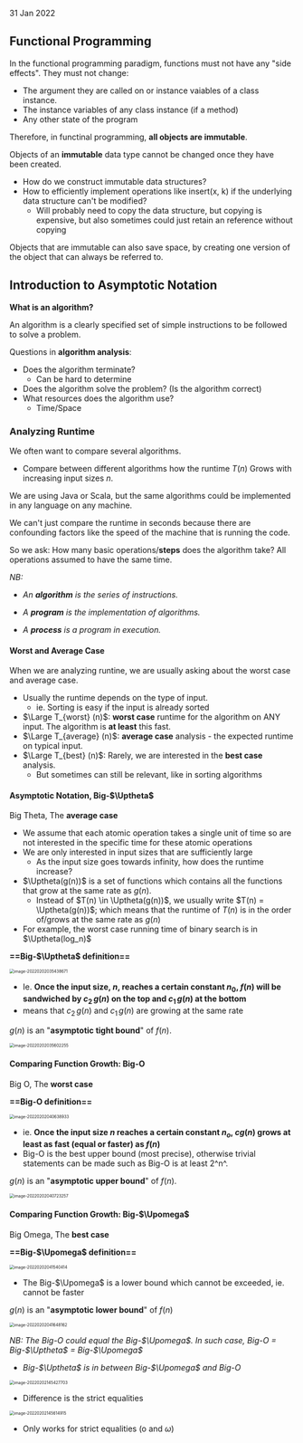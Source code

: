 31 Jan 2022

## Functional Programming

In the functional programming paradigm, functions must not have any "side effects". They must not change:

- The argument they are called on or instance vaiables of a class instance.
- The instance variables of any class instance (if a method)
- Any other state of the program

Therefore, in functinal programming, **all objects are immutable**.


Objects of an **immutable** data type cannot be changed once they have been created.

- How do we construct immutable data structures?
- How to efficiently implement operations like insert(x, k) if the underlying data structure can't be modified?
  - Will probably need to copy the data structure, but copying is expensive, but also sometimes could just retain an reference without copying


Objects that are immutable can also save space, by creating one version of the object that can always be referred to.



## Introduction to Asymptotic Notation

**What is an algorithm?**

An algorithm is a clearly specified set of simple instructions to be followed to solve a problem.

Questions in **algorithm analysis**:

- Does the algorithm terminate?
  - Can be hard to determine
- Does the algorithm solve the problem? (Is the algorithm correct)
- What resources does the algorithm use?
  - Time/Space

### Analyzing Runtime

We often want to compare several algorithms.

- Compare between different algorithms how the runtime $T(n)$ Grows with increasing input sizes $n$.


We are using Java or Scala, but the same algorithms could be implemented in any language on any machine.


We can't just compare the runtime in seconds because there are confounding factors like the speed of the machine that is running the code.

So we ask: How many basic operations/**steps** does the algorithm take? All operations assumed to have the same time.



*NB:*

- *An **algorithm** is the series of instructions.*

- *A **program** is the implementation of algorithms.*
- *A **process** is a program in execution.*


#### Worst and Average Case

When we are analyzing runtine, we are usually asking about the worst case and average case.

- Usually the runtime depends on the type of input.
  - ie. Sorting is easy if the input is already sorted
- $\Large T_{worst} (n)$: **worst case** runtime for the algorithm on ANY input. The algorithm is **at least** this fast.
- $\Large T_{average} (n)$: **average case** analysis - the expected runtime on typical input.
- $\Large T_{best} (n)$: Rarely, we are interested in the **best case** analysis.
  - But sometimes can still be relevant, like in sorting algorithms



#### Asymptotic Notation, Big-$\Uptheta$

Big Theta, The **average case**

- We assume that each atomic operation takes a single unit of time so are not interested in the specific time for these atomic operations
- We are only interested in input sizes that are sufficiently large
  - As the input size goes towards infinity, how does the runtime increase?
- $\Uptheta(g(n))$ is a set of functions which contains all the functions that grow at the same rate as $g(n)$.
  - Instead of $T(n) \in \Uptheta(g(n))$, we usually write $T(n) = \Uptheta(g(n))$; which means that the runtime of $T(n)$ is in the order of/grows at the same rate as $g(n)$
- For example, the worst case running time of binary search is in $\Uptheta(log_n)$

**==Big-$\Uptheta$ definition==**

<img src="images/image-20220202035438671.png" alt="image-20220202035438671" style="zoom:50%;" />

- Ie. **Once the input size, $n$, reaches a certain constant $n_0$, $f(n)$ will be sandwiched by $c_2\,g(n)$ on the top and $c_1\, g(n)$ at the bottom**
- means that $c_2\,g(n)$ and $c_1\,g(n)$ are growing at the same rate

$g(n)$ is an "**asymptotic tight bound**" of $f(n)$.

<img src="images/image-20220202035602255.png" alt="image-20220202035602255" style="zoom:50%;" />




#### Comparing Function Growth: Big-O

Big O, The **worst case**

**==Big-O definition==**

<img src="images/image-20220202040638933.png" alt="image-20220202040638933" style="zoom:50%;" />

- ie. **Once the input size $n$ reaches a certain constant $n_o$, $cg(n)$ grows at least as fast (equal or faster) as $f(n)$**
- Big-O is the best upper bound (most precise), otherwise trivial statements can be made such as Big-O is at least 2^n^.

$g(n)$ is an "**asymptotic upper bound**" of $f(n)$.

<img src="images/image-20220202040723257.png" alt="image-20220202040723257" style="zoom:50%;" />



#### Comparing Function Growth: Big-$\Upomega$

Big Omega, The **best case**

**==Big-$\Upomega$ definition==**

<img src="images/image-20220202041540414.png" alt="image-20220202041540414" style="zoom:50%;" />

- The Big-$\Upomega$ is a lower bound which cannot be exceeded, ie. cannot be faster

$g(n)$ is an "**asymptotic lower bound**" of $f(n)$

<img src="images/image-20220202041648162.png" alt="image-20220202041648162" style="zoom:50%;" />

*NB: The Big-O could equal the Big-$\Upomega$. In such case, Big-O = Big-$\Uptheta$ = Big-$\Upomega$*

- *Big-$\Uptheta$ is in between Big-$\Upomega$ and Big-O*

<img src="images/image-20220202145427703.png" alt="image-20220202145427703" style="zoom:50%;" />

- Difference is the strict equalities



<img src="images/image-20220202145614915.png" alt="image-20220202145614915" style="zoom:50%;" />

- Only works for strict equalities (o and $\omega$)